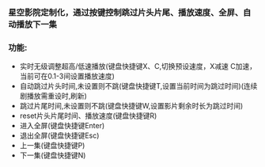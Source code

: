 
### 星空影院定制化，通过按键控制跳过片头片尾、播放速度、全屏、自动播放下一集

### 功能:
* 实时无级调整超高/低速播放(键盘快捷键X、C,切换预设速度，X减速 C加速，当前可在0.1-3间设置播放速度)
* 自动跳过片头时间,未设置则不跳(键盘快捷键T,设置当前时间为跳过时间)(连续剧播放需重设时,刷新)
* 跳过片尾时间,未设置则不跳(键盘快捷键W,设置影片剩余时长为跳过时间)
* reset片头片尾时间、播放速度(键盘快捷键R)
* 进入全屏(键盘快捷键Enter)
* 退出全屏(键盘快捷键Esc)
* 上一集(键盘快捷键P)
* 下一集(键盘快捷键N)
